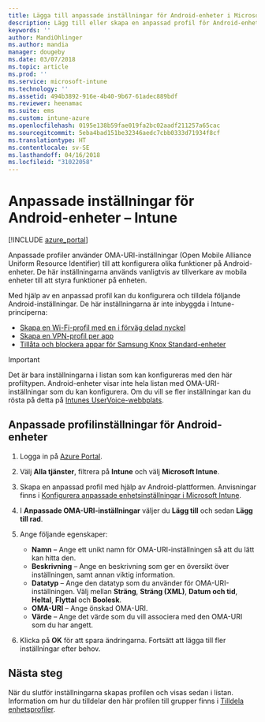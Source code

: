 ```yaml
---
title: Lägga till anpassade inställningar för Android-enheter i Microsoft Intune – Azure | Microsoft Docs
description: Lägg till eller skapa en anpassad profil för Android-enheter om du vill skapa en WiFi-profil med en i förväg delad nyckel, skapa en VPN-profil per app eller tillåta/blockera appar för Samsung Knox Standard-enheter i Microsoft Intune
keywords: ''
author: MandiOhlinger
ms.author: mandia
manager: dougeby
ms.date: 03/07/2018
ms.topic: article
ms.prod: ''
ms.service: microsoft-intune
ms.technology: ''
ms.assetid: 494b3892-916e-4b40-9b67-61adec889bdf
ms.reviewer: heenamac
ms.suite: ems
ms.custom: intune-azure
ms.openlocfilehash: 0195e138b59fae019fa2bc02aadf211257a65cac
ms.sourcegitcommit: 5eba4bad151be32346aedc7cbb0333d71934f8cf
ms.translationtype: HT
ms.contentlocale: sv-SE
ms.lasthandoff: 04/16/2018
ms.locfileid: "31022058"
---
```

# <a name="custom-settings-for-android-devices---intune"></a>Anpassade inställningar för Android-enheter – Intune

[!INCLUDE [azure_portal](./includes/azure_portal.md)]

Anpassade profiler använder OMA-URI-inställningar (Open Mobile Alliance Uniform Resource Identifier) till att konfigurera olika funktioner på Android-enheter. De här inställningarna används vanligtvis av tillverkare av mobila enheter till att styra funktioner på enheten.

Med hjälp av en anpassad profil kan du konfigurera och tilldela följande Android-inställningar. De här inställningarna är inte inbyggda i Intune-principerna:

- [Skapa en Wi-Fi-profil med en i förväg delad nyckel](/intune/wi-fi-profile-shared-key)
- [Skapa en VPN-profil per app](/intune/android-pulse-secure-per-app-vpn)
- [Tillåta och blockera appar för Samsung Knox Standard-enheter](/intune/samsung-knox-apps-allow-block)

>[!IMPORTANT]
> Det är bara inställningarna i listan som kan konfigureras med den här profiltypen. Android-enheter visar inte hela listan med OMA-URI-inställningar som du kan konfigurera. Om du vill se fler inställningar kan du rösta på detta på [Intunes UserVoice-webbplats](https://microsoftintune.uservoice.com/forums/291681-ideas).

## <a name="custom-profile-settings-for-android-devices"></a>Anpassade profilinställningar för Android-enheter

1. Logga in på [Azure Portal](https://portal.azure.com). 
2. Välj **Alla tjänster**, filtrera på **Intune** och välj **Microsoft Intune**.
3. Skapa en anpassad profil med hjälp av Android-plattformen. Anvisningar finns i [Konfigurera anpassade enhetsinställningar i Microsoft Intune](custom-settings-configure.md).
4. I **Anpassade OMA-URI-inställningar** väljer du **Lägg till** och sedan **Lägg till rad**.
5. Ange följande egenskaper:

   - **Namn** – Ange ett unikt namn för OMA-URI-inställningen så att du lätt kan hitta den.
   - **Beskrivning** – Ange en beskrivning som ger en översikt över inställningen, samt annan viktig information.
   - **Datatyp** – Ange den datatyp som du använder för OMA-URI-inställningen. Välj mellan **Sträng**, **Sträng (XML)**, **Datum och tid**, **Heltal**, **Flyttal** och **Boolesk**.
   - **OMA-URI** – Ange önskad OMA-URI.
   - **Värde** – Ange det värde som du vill associera med den OMA-URI som du har angett.

6. Klicka på **OK** för att spara ändringarna. Fortsätt att lägga till fler inställningar efter behov.

## <a name="next-steps"></a>Nästa steg

När du slutför inställningarna skapas profilen och visas sedan i listan. Information om hur du tilldelar den här profilen till grupper finns i [Tilldela enhetsprofiler](device-profile-assign.md).
